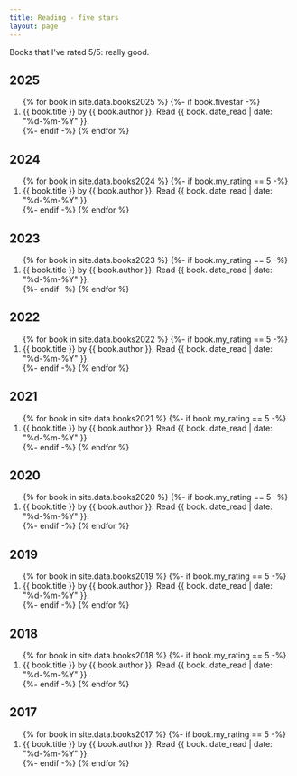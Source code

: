 ```yaml
---
title: Reading - five stars
layout: page
---
```


<p>Books that I've rated 5/5: really good.</p>

<h2>2025</h2>

<ol reversed>
{% for book in site.data.books2025 %}
	{%- if book.fivestar -%}
	<li>
		<span class="title">{{ book.title }}</span> by <span class="author">{{ book.author }}</span>. Read {{ book. date_read | date: "%d-%m-%Y" }}.
	</li>
	{%- endif -%}
{% endfor %}
</ol>

<h2>2024</h2>

<ol reversed>
{% for book in site.data.books2024 %}
	{%- if book.my_rating == 5 -%}
	<li>
		<span class="title">{{ book.title }}</span> by <span class="author">{{ book.author }}</span>. Read {{ book. date_read | date: "%d-%m-%Y" }}.
	</li>
	{%- endif -%}
{% endfor %}
</ol>

<h2>2023</h2>

<ol reversed>
{% for book in site.data.books2023 %}
	{%- if book.my_rating == 5 -%}
	<li>
		<span class="title">{{ book.title }}</span> by <span class="author">{{ book.author }}</span>. Read {{ book. date_read | date: "%d-%m-%Y" }}.
	</li>
	{%- endif -%}
{% endfor %}
</ol>

<h2>2022</h2>

<ol reversed>
{% for book in site.data.books2022 %}
	{%- if book.my_rating == 5 -%}
	<li>
		<span class="title">{{ book.title }}</span> by <span class="author">{{ book.author }}</span>. Read {{ book. date_read | date: "%d-%m-%Y" }}.
	</li>
	{%- endif -%}
{% endfor %}
</ol>

<h2>2021</h2>

<ol reversed>
{% for book in site.data.books2021 %}
	{%- if book.my_rating == 5 -%}
	<li>
		<span class="title">{{ book.title }}</span> by <span class="author">{{ book.author }}</span>. Read {{ book. date_read | date: "%d-%m-%Y" }}.
	</li>
	{%- endif -%}
{% endfor %}
</ol>

<h2>2020</h2>

<ol reversed>
{% for book in site.data.books2020 %}
	{%- if book.my_rating == 5 -%}
	<li>
		<span class="title">{{ book.title }}</span> by <span class="author">{{ book.author }}</span>. Read {{ book. date_read | date: "%d-%m-%Y" }}.
	</li>
	{%- endif -%}
{% endfor %}
</ol>

<h2>2019</h2>

<ol reversed>
{% for book in site.data.books2019 %}
	{%- if book.my_rating == 5 -%}
	<li>
		<span class="title">{{ book.title }}</span> by <span class="author">{{ book.author }}</span>. Read {{ book. date_read | date: "%d-%m-%Y" }}.
	</li>
	{%- endif -%}
{% endfor %}
</ol>

<h2>2018</h2>

<ol reversed>
{% for book in site.data.books2018 %}
	{%- if book.my_rating == 5 -%}
	<li>
		<span class="title">{{ book.title }}</span> by <span class="author">{{ book.author }}</span>. Read {{ book. date_read | date: "%d-%m-%Y" }}.
	</li>
	{%- endif -%}
{% endfor %}
</ol>

<h2>2017</h2>

<ol reversed>
{% for book in site.data.books2017 %}
	{%- if book.my_rating == 5 -%}
	<li>
		<span class="title">{{ book.title }}</span> by <span class="author">{{ book.author }}</span>. Read {{ book. date_read | date: "%d-%m-%Y" }}.
	</li>
	{%- endif -%}
{% endfor %}
</ol>
